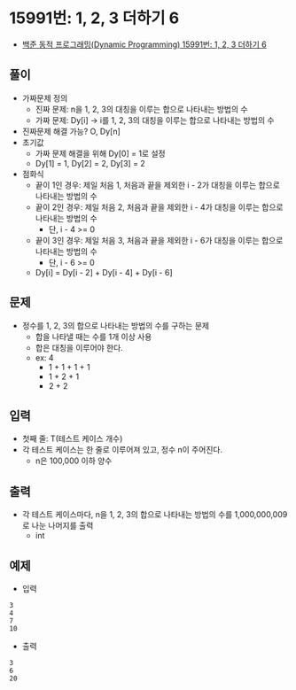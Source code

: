 # 15991번: 1, 2, 3 더하기 6
- [백준 동적 프로그래밍(Dynamic Programming) 15991번: 1, 2, 3 더하기 6](https://www.acmicpc.net/problem/15991)

## 풀이
- 가짜문제 정의
  - 진짜 문제: n을 1, 2, 3의 대칭을 이루는 합으로 나타내는 방법의 수
  - 가짜 문제: Dy[i] -> i를 1, 2, 3의 대칭을 이루는 합으로 나타내는 방법의 수
- 진짜문제 해결 가능? O, Dy[n]
- 초기값
  - 가짜 문제 해결을 위해 Dy[0] = 1로 설정 
  - Dy[1] = 1, Dy[2] = 2, Dy[3] = 2
- 점화식
  - 끝이 1인 경우: 제일 처음 1, 처음과 끝을 제외한 i - 2가 대칭을 이루는 합으로 나타내는 방법의 수
  - 끝이 2인 경우: 제일 처음 2, 처음과 끝을 제외한 i - 4가 대칭을 이루는 합으로 나타내는 방법의 수
    - 단, i - 4 >= 0
  - 끝이 3인 경우: 제일 처음 3, 처음과 끝을 제외한 i - 6가 대칭을 이루는 합으로 나타내는 방법의 수
    - 단, i - 6 >= 0
  - Dy[i] = Dy[i - 2] + Dy[i - 4] + Dy[i - 6]

## 문제
- 정수를 1, 2, 3의 합으로 나타내는 방법의 수를 구하는 문제
  - 합을 나타낼 때는 수를 1개 이상 사용
  - 합은 대칭을 이루어야 한다.
  - ex: 4
    - 1 + 1 + 1 + 1
    - 1 + 2 + 1
    - 2 + 2

## 입력
- 첫째 줄: T(테스트 케이스 개수)
- 각 테스트 케이스는 한 줄로 이루어져 있고, 정수 n이 주어진다.
  - n은 100,000 이하 양수

## 출력
- 각 테스트 케이스마다, n을 1, 2, 3의 합으로 나타내는 방법의 수를 1,000,000,009로 나눈 나머지를 출력
  - int

## 예제
- 입력
```text
3
4
7
10
```
- 출력
```text
3
6
20
```